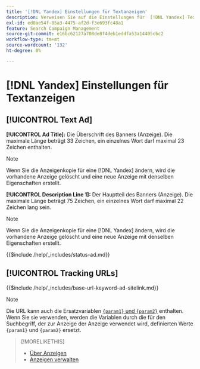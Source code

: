 ```yaml
---
title: '[!DNL Yandex] Einstellungen für Textanzeigen'
description: Verweisen Sie auf die Einstellungen für  [!DNL Yandex] Textanzeigen.
exl-id: ed0ae54f-85a3-4475-af2d-f3e693fc48a1
feature: Search Campaign Management
source-git-commit: e16bc62127a708de8f4deb1eddfa53a14405cbc2
workflow-type: tm+mt
source-wordcount: '132'
ht-degree: 0%

---
```


# [!DNL Yandex] Einstellungen für Textanzeigen

## [!UICONTROL Text Ad]

**[!UICONTROL Ad Title]:** Die Überschrift des Banners (Anzeige). Die maximale Länge beträgt 33 Zeichen, ein einzelnes Wort darf maximal 23 Zeichen enthalten.

>[!NOTE]
>
>Wenn Sie die Anzeigenkopie für eine [!DNL Yandex] ändern, wird die vorhandene Anzeige gelöscht und eine neue Anzeige mit denselben Eigenschaften erstellt.

**[!UICONTROL Description Line 1]:** Der Hauptteil des Banners (Anzeige). Die maximale Länge beträgt 75 Zeichen, ein einzelnes Wort darf maximal 22 Zeichen lang sein.

>[!NOTE]
>
>Wenn Sie die Anzeigenkopie für eine [!DNL Yandex] ändern, wird die vorhandene Anzeige gelöscht und eine neue Anzeige mit denselben Eigenschaften erstellt.

<!-- **[!UICONTROL Status]:** -->

{{$include /help/_includes/status-ad.md}}

## [!UICONTROL Tracking URLs]

<!-- **[!UICONTROL Base URl]:** -->

{{$include /help/_includes/base-url-keyword-ad-sitelink.md}}

>[!NOTE]
>
>Die URL kann auch die Ersatzvariablen [`{param1}` und `{param2}`](https://yandex.com/support/direct/statistics/url-tags.html) enthalten. Wenn Sie sie verwenden, werden die Variablen durch die für den Suchbegriff, der zur Anzeige der Anzeige verwendet wird, definierten Werte `{param1}` und `{param2}` ersetzt.

>[!MORELIKETHIS]
>
>* [Über Anzeigen](ad-about.md)
>* [Anzeigen verwalten](ad-manage.md)
